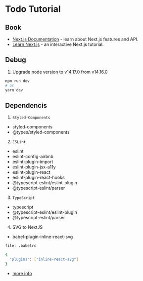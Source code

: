 # Todo Tutorial

## Book

- [Next.js Documentation](https://nextjs.org/docs) - learn about Next.js features and API.
- [Learn Next.js](https://nextjs.org/learn) - an interactive Next.js tutorial.

## Debug

1. Upgrade node version to v14.17.0 from v14.16.0

```bash
npm run dev
# or
yarn dev
```

## Dependencis

1. `Styled-Components`

- styled-components
- @types/styled-components

2. `ESLint`

- eslint
- eslint-config-airbnb
- eslint-plugin-import
- eslint-plugin-jsx-a11y
- eslint-plugin-react
- eslint-plugin-react-hooks
- @typescript-eslint/eslint-plugin
- @typescript-eslint/parser

3. `TypeScript`

- typescript
- @typescript-eslint/eslint-plugin
- @typescript-eslint/parser

4. SVG to NextJS

- babel-plugin-inline-react-svg

```bash
file: .babelrc

{
  "plugins": ["inline-react-svg"]
}

```

- [more info](https://frontend-digest.com/how-to-import-svgs-into-nextjs-8ec6100e613f)
